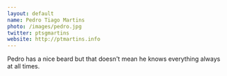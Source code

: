 ```yaml
---
layout: default
name: Pedro Tiago Martins
photo: /images/pedro.jpg
twitter: ptsgmartins
website: http://ptmartins.info
---
```


Pedro has a nice beard but that doesn't mean he knows everything always at all times. 
